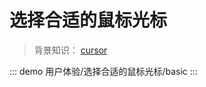 # 选择合适的鼠标光标

> 背景知识： [cursor](https://developer.mozilla.org/zh-CN/docs/Web/CSS/cursor)

::: demo
用户体验/选择合适的鼠标光标/basic
:::

